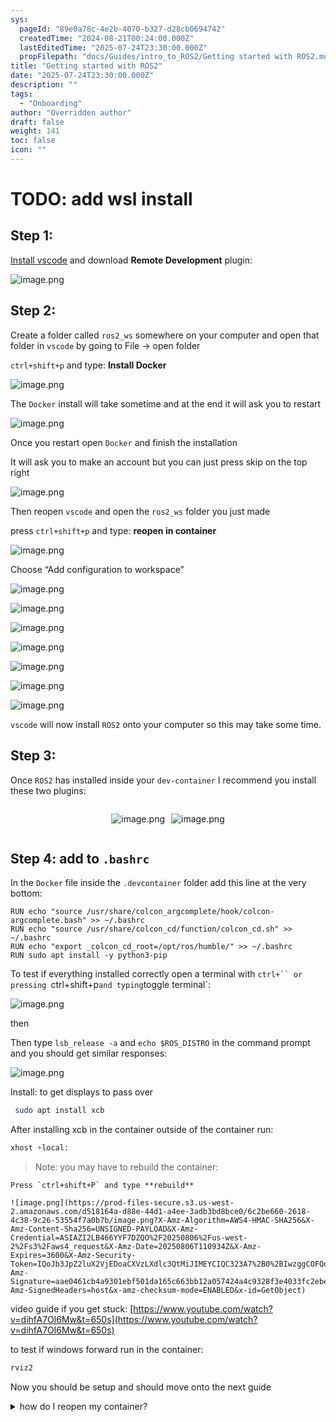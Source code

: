 ```yaml
---
sys:
  pageId: "89e0a78c-4e2b-4070-b327-d28cb0694742"
  createdTime: "2024-08-21T00:24:00.000Z"
  lastEditedTime: "2025-07-24T23:30:00.000Z"
  propFilepath: "docs/Guides/intro_to_ROS2/Getting started with ROS2.md"
title: "Getting started with ROS2"
date: "2025-07-24T23:30:00.000Z"
description: ""
tags:
  - "Onboarding"
author: "Overridden author"
draft: false
weight: 141
toc: false
icon: ""
---
```


# TODO: add wsl install

## Step 1:

[Install vscode](https://code.visualstudio.com/download) and download **Remote Development** plugin:

![image.png](https://prod-files-secure.s3.us-west-2.amazonaws.com/d518164a-d88e-44d1-a4ee-3adb3bd8bce0/efb52993-1881-4a40-b95e-6f020334f022/image.png?X-Amz-Algorithm=AWS4-HMAC-SHA256&X-Amz-Content-Sha256=UNSIGNED-PAYLOAD&X-Amz-Credential=ASIAZI2LB466TVQRS7FY%2F20250806%2Fus-west-2%2Fs3%2Faws4_request&X-Amz-Date=20250806T110922Z&X-Amz-Expires=3600&X-Amz-Security-Token=IQoJb3JpZ2luX2VjEDoaCXVzLXdlc3QtMiJHMEUCIQCY1L3zeroOYJyRH7A0SEN%2BFigVWqP2s3vQA%2Bx6R2T3cAIgAL6wIVO0SbAIgmRXbGaiTHPl5yHuzkmZB%2FwrQ7UCEvAq%2FwMIcxAAGgw2Mzc0MjMxODM4MDUiDA0u29Mc6s%2FlygMCoyrcAzalOsc5Os5sZYOIgVQOT%2Fjuj%2FsQwjIW1OCTQMp7SOzYl4r%2B0AQJQ%2BZBk2nBJjn4LXAsNeANnQZ09vp%2FOdkGeeP%2FkgMZd8SGhPlQ2Is07PkJfDIA5RFgj38sFwCAaPT3s4mJCO5C%2FbLECULwxXx12r7g0CIJpNZP%2Biff%2Bhs1gikTQxQyeJeuWmE9woLriMXl5VyB8nDG%2Br4z0dQkthoffDWa0oFMDLLqLtKzY7Lkvd3XAcKfcCGQkpiS9e500fIj%2F4t7Hl%2FcgY%2Flquz0k3EMmgN9KdZdm9DrTjy3UQkNiFe9PP5j4a7%2BSPE1GWMTjSzb6MOuBf90qoBuv%2FdGZyrcj52UYX28kPZe7AhrKjJdCsH70lg9T6VNbCo6FfDoLFl0kNSq7WTU1%2BjY3i43VGJ4G34YdajN0gYHLKhtoy057Fy9e8pHjA585YnZ5GMbGSj572mELxDgYbleODYMkyeeWemUIp0zGIxinzVMfuPHOms28VUw8xaEPemDW8wzMGMYCvcFLgeEMOqhO1eC98gkkAdWXEK0zKeUTRwld0mZLa75dWXdkGsY6IfN84t%2BawfP9u%2B7dujJbLK892WheXsyOeZsk6fePubkrsodfxBBscH5hN5qvn9Izr1jO4LYMNPPzMQGOqUBslJGABAD1QGTIq3UPrrqGiPK7sEa9mUgFa5hcoFgq4DqahIEMkxgiSREvgF0zK%2FxoaQGlT55AMDtDtjapdrCYASeM28jYYd0XI7beUsldZiD0PHtxNbJD8aHEFA5BQ0VQxg9ceyVH0qrSGxTqH1tcWto1Premc%2BcWcUNlfLw%2FauHlzJUCv88ZhQEASXjEteGs%2Bx%2FYdG2kEfbjTpXn7IUYQm9kw%2Bz&X-Amz-Signature=2da146fbd9c2297ad8a41931efd8622a48f10045f61d7803865d7cd7d2fa2bdf&X-Amz-SignedHeaders=host&x-amz-checksum-mode=ENABLED&x-id=GetObject)

## Step 2:

Create a folder called `ros2_ws` somewhere on your computer and open that folder in `vscode` by going to File → open folder 

`ctrl+shift+p` and type: **Install Docker**

![image.png](https://prod-files-secure.s3.us-west-2.amazonaws.com/d518164a-d88e-44d1-a4ee-3adb3bd8bce0/2269dc0e-1cd5-47ff-bceb-c04ad9b2eab0/image.png?X-Amz-Algorithm=AWS4-HMAC-SHA256&X-Amz-Content-Sha256=UNSIGNED-PAYLOAD&X-Amz-Credential=ASIAZI2LB466TVQRS7FY%2F20250806%2Fus-west-2%2Fs3%2Faws4_request&X-Amz-Date=20250806T110922Z&X-Amz-Expires=3600&X-Amz-Security-Token=IQoJb3JpZ2luX2VjEDoaCXVzLXdlc3QtMiJHMEUCIQCY1L3zeroOYJyRH7A0SEN%2BFigVWqP2s3vQA%2Bx6R2T3cAIgAL6wIVO0SbAIgmRXbGaiTHPl5yHuzkmZB%2FwrQ7UCEvAq%2FwMIcxAAGgw2Mzc0MjMxODM4MDUiDA0u29Mc6s%2FlygMCoyrcAzalOsc5Os5sZYOIgVQOT%2Fjuj%2FsQwjIW1OCTQMp7SOzYl4r%2B0AQJQ%2BZBk2nBJjn4LXAsNeANnQZ09vp%2FOdkGeeP%2FkgMZd8SGhPlQ2Is07PkJfDIA5RFgj38sFwCAaPT3s4mJCO5C%2FbLECULwxXx12r7g0CIJpNZP%2Biff%2Bhs1gikTQxQyeJeuWmE9woLriMXl5VyB8nDG%2Br4z0dQkthoffDWa0oFMDLLqLtKzY7Lkvd3XAcKfcCGQkpiS9e500fIj%2F4t7Hl%2FcgY%2Flquz0k3EMmgN9KdZdm9DrTjy3UQkNiFe9PP5j4a7%2BSPE1GWMTjSzb6MOuBf90qoBuv%2FdGZyrcj52UYX28kPZe7AhrKjJdCsH70lg9T6VNbCo6FfDoLFl0kNSq7WTU1%2BjY3i43VGJ4G34YdajN0gYHLKhtoy057Fy9e8pHjA585YnZ5GMbGSj572mELxDgYbleODYMkyeeWemUIp0zGIxinzVMfuPHOms28VUw8xaEPemDW8wzMGMYCvcFLgeEMOqhO1eC98gkkAdWXEK0zKeUTRwld0mZLa75dWXdkGsY6IfN84t%2BawfP9u%2B7dujJbLK892WheXsyOeZsk6fePubkrsodfxBBscH5hN5qvn9Izr1jO4LYMNPPzMQGOqUBslJGABAD1QGTIq3UPrrqGiPK7sEa9mUgFa5hcoFgq4DqahIEMkxgiSREvgF0zK%2FxoaQGlT55AMDtDtjapdrCYASeM28jYYd0XI7beUsldZiD0PHtxNbJD8aHEFA5BQ0VQxg9ceyVH0qrSGxTqH1tcWto1Premc%2BcWcUNlfLw%2FauHlzJUCv88ZhQEASXjEteGs%2Bx%2FYdG2kEfbjTpXn7IUYQm9kw%2Bz&X-Amz-Signature=36c16ece5cd886eb86250d53d0875fb6bb5f72312f5e92ce9246eb6a53e8ed4b&X-Amz-SignedHeaders=host&x-amz-checksum-mode=ENABLED&x-id=GetObject)

The `Docker` install will take sometime and at the end it will ask you to restart

![image.png](https://prod-files-secure.s3.us-west-2.amazonaws.com/d518164a-d88e-44d1-a4ee-3adb3bd8bce0/ed233f78-be33-4b1f-b89c-9c346c0e961e/image.png?X-Amz-Algorithm=AWS4-HMAC-SHA256&X-Amz-Content-Sha256=UNSIGNED-PAYLOAD&X-Amz-Credential=ASIAZI2LB466TVQRS7FY%2F20250806%2Fus-west-2%2Fs3%2Faws4_request&X-Amz-Date=20250806T110922Z&X-Amz-Expires=3600&X-Amz-Security-Token=IQoJb3JpZ2luX2VjEDoaCXVzLXdlc3QtMiJHMEUCIQCY1L3zeroOYJyRH7A0SEN%2BFigVWqP2s3vQA%2Bx6R2T3cAIgAL6wIVO0SbAIgmRXbGaiTHPl5yHuzkmZB%2FwrQ7UCEvAq%2FwMIcxAAGgw2Mzc0MjMxODM4MDUiDA0u29Mc6s%2FlygMCoyrcAzalOsc5Os5sZYOIgVQOT%2Fjuj%2FsQwjIW1OCTQMp7SOzYl4r%2B0AQJQ%2BZBk2nBJjn4LXAsNeANnQZ09vp%2FOdkGeeP%2FkgMZd8SGhPlQ2Is07PkJfDIA5RFgj38sFwCAaPT3s4mJCO5C%2FbLECULwxXx12r7g0CIJpNZP%2Biff%2Bhs1gikTQxQyeJeuWmE9woLriMXl5VyB8nDG%2Br4z0dQkthoffDWa0oFMDLLqLtKzY7Lkvd3XAcKfcCGQkpiS9e500fIj%2F4t7Hl%2FcgY%2Flquz0k3EMmgN9KdZdm9DrTjy3UQkNiFe9PP5j4a7%2BSPE1GWMTjSzb6MOuBf90qoBuv%2FdGZyrcj52UYX28kPZe7AhrKjJdCsH70lg9T6VNbCo6FfDoLFl0kNSq7WTU1%2BjY3i43VGJ4G34YdajN0gYHLKhtoy057Fy9e8pHjA585YnZ5GMbGSj572mELxDgYbleODYMkyeeWemUIp0zGIxinzVMfuPHOms28VUw8xaEPemDW8wzMGMYCvcFLgeEMOqhO1eC98gkkAdWXEK0zKeUTRwld0mZLa75dWXdkGsY6IfN84t%2BawfP9u%2B7dujJbLK892WheXsyOeZsk6fePubkrsodfxBBscH5hN5qvn9Izr1jO4LYMNPPzMQGOqUBslJGABAD1QGTIq3UPrrqGiPK7sEa9mUgFa5hcoFgq4DqahIEMkxgiSREvgF0zK%2FxoaQGlT55AMDtDtjapdrCYASeM28jYYd0XI7beUsldZiD0PHtxNbJD8aHEFA5BQ0VQxg9ceyVH0qrSGxTqH1tcWto1Premc%2BcWcUNlfLw%2FauHlzJUCv88ZhQEASXjEteGs%2Bx%2FYdG2kEfbjTpXn7IUYQm9kw%2Bz&X-Amz-Signature=cde18c1367a417eb2422d6ad032fc91f9d6ee33c20f3ccaeca0b97a9adffde58&X-Amz-SignedHeaders=host&x-amz-checksum-mode=ENABLED&x-id=GetObject)

Once you restart open `Docker` and finish the installation

It will ask you to make an account but you can just press skip on the top right

![image.png](https://prod-files-secure.s3.us-west-2.amazonaws.com/d518164a-d88e-44d1-a4ee-3adb3bd8bce0/21010ad9-1659-4fd9-9f59-9932a09b2a3d/image.png?X-Amz-Algorithm=AWS4-HMAC-SHA256&X-Amz-Content-Sha256=UNSIGNED-PAYLOAD&X-Amz-Credential=ASIAZI2LB466TVQRS7FY%2F20250806%2Fus-west-2%2Fs3%2Faws4_request&X-Amz-Date=20250806T110922Z&X-Amz-Expires=3600&X-Amz-Security-Token=IQoJb3JpZ2luX2VjEDoaCXVzLXdlc3QtMiJHMEUCIQCY1L3zeroOYJyRH7A0SEN%2BFigVWqP2s3vQA%2Bx6R2T3cAIgAL6wIVO0SbAIgmRXbGaiTHPl5yHuzkmZB%2FwrQ7UCEvAq%2FwMIcxAAGgw2Mzc0MjMxODM4MDUiDA0u29Mc6s%2FlygMCoyrcAzalOsc5Os5sZYOIgVQOT%2Fjuj%2FsQwjIW1OCTQMp7SOzYl4r%2B0AQJQ%2BZBk2nBJjn4LXAsNeANnQZ09vp%2FOdkGeeP%2FkgMZd8SGhPlQ2Is07PkJfDIA5RFgj38sFwCAaPT3s4mJCO5C%2FbLECULwxXx12r7g0CIJpNZP%2Biff%2Bhs1gikTQxQyeJeuWmE9woLriMXl5VyB8nDG%2Br4z0dQkthoffDWa0oFMDLLqLtKzY7Lkvd3XAcKfcCGQkpiS9e500fIj%2F4t7Hl%2FcgY%2Flquz0k3EMmgN9KdZdm9DrTjy3UQkNiFe9PP5j4a7%2BSPE1GWMTjSzb6MOuBf90qoBuv%2FdGZyrcj52UYX28kPZe7AhrKjJdCsH70lg9T6VNbCo6FfDoLFl0kNSq7WTU1%2BjY3i43VGJ4G34YdajN0gYHLKhtoy057Fy9e8pHjA585YnZ5GMbGSj572mELxDgYbleODYMkyeeWemUIp0zGIxinzVMfuPHOms28VUw8xaEPemDW8wzMGMYCvcFLgeEMOqhO1eC98gkkAdWXEK0zKeUTRwld0mZLa75dWXdkGsY6IfN84t%2BawfP9u%2B7dujJbLK892WheXsyOeZsk6fePubkrsodfxBBscH5hN5qvn9Izr1jO4LYMNPPzMQGOqUBslJGABAD1QGTIq3UPrrqGiPK7sEa9mUgFa5hcoFgq4DqahIEMkxgiSREvgF0zK%2FxoaQGlT55AMDtDtjapdrCYASeM28jYYd0XI7beUsldZiD0PHtxNbJD8aHEFA5BQ0VQxg9ceyVH0qrSGxTqH1tcWto1Premc%2BcWcUNlfLw%2FauHlzJUCv88ZhQEASXjEteGs%2Bx%2FYdG2kEfbjTpXn7IUYQm9kw%2Bz&X-Amz-Signature=f4c8620e12b69e6b4fa2db208aa7b94d15e8cf83e148d74c097df479c68e23c0&X-Amz-SignedHeaders=host&x-amz-checksum-mode=ENABLED&x-id=GetObject)

Then reopen `vscode` and open the `ros2_ws` folder you just made

press `ctrl+shift+p` and type: **reopen in container**

![image.png](https://prod-files-secure.s3.us-west-2.amazonaws.com/d518164a-d88e-44d1-a4ee-3adb3bd8bce0/4e93b8c2-41ad-488c-8095-c74205196118/image.png?X-Amz-Algorithm=AWS4-HMAC-SHA256&X-Amz-Content-Sha256=UNSIGNED-PAYLOAD&X-Amz-Credential=ASIAZI2LB466TVQRS7FY%2F20250806%2Fus-west-2%2Fs3%2Faws4_request&X-Amz-Date=20250806T110922Z&X-Amz-Expires=3600&X-Amz-Security-Token=IQoJb3JpZ2luX2VjEDoaCXVzLXdlc3QtMiJHMEUCIQCY1L3zeroOYJyRH7A0SEN%2BFigVWqP2s3vQA%2Bx6R2T3cAIgAL6wIVO0SbAIgmRXbGaiTHPl5yHuzkmZB%2FwrQ7UCEvAq%2FwMIcxAAGgw2Mzc0MjMxODM4MDUiDA0u29Mc6s%2FlygMCoyrcAzalOsc5Os5sZYOIgVQOT%2Fjuj%2FsQwjIW1OCTQMp7SOzYl4r%2B0AQJQ%2BZBk2nBJjn4LXAsNeANnQZ09vp%2FOdkGeeP%2FkgMZd8SGhPlQ2Is07PkJfDIA5RFgj38sFwCAaPT3s4mJCO5C%2FbLECULwxXx12r7g0CIJpNZP%2Biff%2Bhs1gikTQxQyeJeuWmE9woLriMXl5VyB8nDG%2Br4z0dQkthoffDWa0oFMDLLqLtKzY7Lkvd3XAcKfcCGQkpiS9e500fIj%2F4t7Hl%2FcgY%2Flquz0k3EMmgN9KdZdm9DrTjy3UQkNiFe9PP5j4a7%2BSPE1GWMTjSzb6MOuBf90qoBuv%2FdGZyrcj52UYX28kPZe7AhrKjJdCsH70lg9T6VNbCo6FfDoLFl0kNSq7WTU1%2BjY3i43VGJ4G34YdajN0gYHLKhtoy057Fy9e8pHjA585YnZ5GMbGSj572mELxDgYbleODYMkyeeWemUIp0zGIxinzVMfuPHOms28VUw8xaEPemDW8wzMGMYCvcFLgeEMOqhO1eC98gkkAdWXEK0zKeUTRwld0mZLa75dWXdkGsY6IfN84t%2BawfP9u%2B7dujJbLK892WheXsyOeZsk6fePubkrsodfxBBscH5hN5qvn9Izr1jO4LYMNPPzMQGOqUBslJGABAD1QGTIq3UPrrqGiPK7sEa9mUgFa5hcoFgq4DqahIEMkxgiSREvgF0zK%2FxoaQGlT55AMDtDtjapdrCYASeM28jYYd0XI7beUsldZiD0PHtxNbJD8aHEFA5BQ0VQxg9ceyVH0qrSGxTqH1tcWto1Premc%2BcWcUNlfLw%2FauHlzJUCv88ZhQEASXjEteGs%2Bx%2FYdG2kEfbjTpXn7IUYQm9kw%2Bz&X-Amz-Signature=add4581f70328bcefb1e68f1042481556fea4892c6853a132c5e4185e8f0e6c3&X-Amz-SignedHeaders=host&x-amz-checksum-mode=ENABLED&x-id=GetObject)

Choose “Add configuration to workspace”

![image.png](https://prod-files-secure.s3.us-west-2.amazonaws.com/d518164a-d88e-44d1-a4ee-3adb3bd8bce0/9560b282-5060-4989-ba37-97e7b2c22476/image.png?X-Amz-Algorithm=AWS4-HMAC-SHA256&X-Amz-Content-Sha256=UNSIGNED-PAYLOAD&X-Amz-Credential=ASIAZI2LB466TVQRS7FY%2F20250806%2Fus-west-2%2Fs3%2Faws4_request&X-Amz-Date=20250806T110922Z&X-Amz-Expires=3600&X-Amz-Security-Token=IQoJb3JpZ2luX2VjEDoaCXVzLXdlc3QtMiJHMEUCIQCY1L3zeroOYJyRH7A0SEN%2BFigVWqP2s3vQA%2Bx6R2T3cAIgAL6wIVO0SbAIgmRXbGaiTHPl5yHuzkmZB%2FwrQ7UCEvAq%2FwMIcxAAGgw2Mzc0MjMxODM4MDUiDA0u29Mc6s%2FlygMCoyrcAzalOsc5Os5sZYOIgVQOT%2Fjuj%2FsQwjIW1OCTQMp7SOzYl4r%2B0AQJQ%2BZBk2nBJjn4LXAsNeANnQZ09vp%2FOdkGeeP%2FkgMZd8SGhPlQ2Is07PkJfDIA5RFgj38sFwCAaPT3s4mJCO5C%2FbLECULwxXx12r7g0CIJpNZP%2Biff%2Bhs1gikTQxQyeJeuWmE9woLriMXl5VyB8nDG%2Br4z0dQkthoffDWa0oFMDLLqLtKzY7Lkvd3XAcKfcCGQkpiS9e500fIj%2F4t7Hl%2FcgY%2Flquz0k3EMmgN9KdZdm9DrTjy3UQkNiFe9PP5j4a7%2BSPE1GWMTjSzb6MOuBf90qoBuv%2FdGZyrcj52UYX28kPZe7AhrKjJdCsH70lg9T6VNbCo6FfDoLFl0kNSq7WTU1%2BjY3i43VGJ4G34YdajN0gYHLKhtoy057Fy9e8pHjA585YnZ5GMbGSj572mELxDgYbleODYMkyeeWemUIp0zGIxinzVMfuPHOms28VUw8xaEPemDW8wzMGMYCvcFLgeEMOqhO1eC98gkkAdWXEK0zKeUTRwld0mZLa75dWXdkGsY6IfN84t%2BawfP9u%2B7dujJbLK892WheXsyOeZsk6fePubkrsodfxBBscH5hN5qvn9Izr1jO4LYMNPPzMQGOqUBslJGABAD1QGTIq3UPrrqGiPK7sEa9mUgFa5hcoFgq4DqahIEMkxgiSREvgF0zK%2FxoaQGlT55AMDtDtjapdrCYASeM28jYYd0XI7beUsldZiD0PHtxNbJD8aHEFA5BQ0VQxg9ceyVH0qrSGxTqH1tcWto1Premc%2BcWcUNlfLw%2FauHlzJUCv88ZhQEASXjEteGs%2Bx%2FYdG2kEfbjTpXn7IUYQm9kw%2Bz&X-Amz-Signature=0f50b68b76966b7b91ccf953012de0f0e5827e56dd980d2560397f479b37517c&X-Amz-SignedHeaders=host&x-amz-checksum-mode=ENABLED&x-id=GetObject)

![image.png](https://prod-files-secure.s3.us-west-2.amazonaws.com/d518164a-d88e-44d1-a4ee-3adb3bd8bce0/2ee63f81-886b-48e8-a553-dc6e5eac99e4/image.png?X-Amz-Algorithm=AWS4-HMAC-SHA256&X-Amz-Content-Sha256=UNSIGNED-PAYLOAD&X-Amz-Credential=ASIAZI2LB466TVQRS7FY%2F20250806%2Fus-west-2%2Fs3%2Faws4_request&X-Amz-Date=20250806T110922Z&X-Amz-Expires=3600&X-Amz-Security-Token=IQoJb3JpZ2luX2VjEDoaCXVzLXdlc3QtMiJHMEUCIQCY1L3zeroOYJyRH7A0SEN%2BFigVWqP2s3vQA%2Bx6R2T3cAIgAL6wIVO0SbAIgmRXbGaiTHPl5yHuzkmZB%2FwrQ7UCEvAq%2FwMIcxAAGgw2Mzc0MjMxODM4MDUiDA0u29Mc6s%2FlygMCoyrcAzalOsc5Os5sZYOIgVQOT%2Fjuj%2FsQwjIW1OCTQMp7SOzYl4r%2B0AQJQ%2BZBk2nBJjn4LXAsNeANnQZ09vp%2FOdkGeeP%2FkgMZd8SGhPlQ2Is07PkJfDIA5RFgj38sFwCAaPT3s4mJCO5C%2FbLECULwxXx12r7g0CIJpNZP%2Biff%2Bhs1gikTQxQyeJeuWmE9woLriMXl5VyB8nDG%2Br4z0dQkthoffDWa0oFMDLLqLtKzY7Lkvd3XAcKfcCGQkpiS9e500fIj%2F4t7Hl%2FcgY%2Flquz0k3EMmgN9KdZdm9DrTjy3UQkNiFe9PP5j4a7%2BSPE1GWMTjSzb6MOuBf90qoBuv%2FdGZyrcj52UYX28kPZe7AhrKjJdCsH70lg9T6VNbCo6FfDoLFl0kNSq7WTU1%2BjY3i43VGJ4G34YdajN0gYHLKhtoy057Fy9e8pHjA585YnZ5GMbGSj572mELxDgYbleODYMkyeeWemUIp0zGIxinzVMfuPHOms28VUw8xaEPemDW8wzMGMYCvcFLgeEMOqhO1eC98gkkAdWXEK0zKeUTRwld0mZLa75dWXdkGsY6IfN84t%2BawfP9u%2B7dujJbLK892WheXsyOeZsk6fePubkrsodfxBBscH5hN5qvn9Izr1jO4LYMNPPzMQGOqUBslJGABAD1QGTIq3UPrrqGiPK7sEa9mUgFa5hcoFgq4DqahIEMkxgiSREvgF0zK%2FxoaQGlT55AMDtDtjapdrCYASeM28jYYd0XI7beUsldZiD0PHtxNbJD8aHEFA5BQ0VQxg9ceyVH0qrSGxTqH1tcWto1Premc%2BcWcUNlfLw%2FauHlzJUCv88ZhQEASXjEteGs%2Bx%2FYdG2kEfbjTpXn7IUYQm9kw%2Bz&X-Amz-Signature=0dd37deb5f259286d1465c4c7e260873875c145e0f317037115f82325a4c02bd&X-Amz-SignedHeaders=host&x-amz-checksum-mode=ENABLED&x-id=GetObject)

![image.png](https://prod-files-secure.s3.us-west-2.amazonaws.com/d518164a-d88e-44d1-a4ee-3adb3bd8bce0/e0fd626c-c8b6-4b2c-95d1-fa4c26514504/image.png?X-Amz-Algorithm=AWS4-HMAC-SHA256&X-Amz-Content-Sha256=UNSIGNED-PAYLOAD&X-Amz-Credential=ASIAZI2LB466TVQRS7FY%2F20250806%2Fus-west-2%2Fs3%2Faws4_request&X-Amz-Date=20250806T110922Z&X-Amz-Expires=3600&X-Amz-Security-Token=IQoJb3JpZ2luX2VjEDoaCXVzLXdlc3QtMiJHMEUCIQCY1L3zeroOYJyRH7A0SEN%2BFigVWqP2s3vQA%2Bx6R2T3cAIgAL6wIVO0SbAIgmRXbGaiTHPl5yHuzkmZB%2FwrQ7UCEvAq%2FwMIcxAAGgw2Mzc0MjMxODM4MDUiDA0u29Mc6s%2FlygMCoyrcAzalOsc5Os5sZYOIgVQOT%2Fjuj%2FsQwjIW1OCTQMp7SOzYl4r%2B0AQJQ%2BZBk2nBJjn4LXAsNeANnQZ09vp%2FOdkGeeP%2FkgMZd8SGhPlQ2Is07PkJfDIA5RFgj38sFwCAaPT3s4mJCO5C%2FbLECULwxXx12r7g0CIJpNZP%2Biff%2Bhs1gikTQxQyeJeuWmE9woLriMXl5VyB8nDG%2Br4z0dQkthoffDWa0oFMDLLqLtKzY7Lkvd3XAcKfcCGQkpiS9e500fIj%2F4t7Hl%2FcgY%2Flquz0k3EMmgN9KdZdm9DrTjy3UQkNiFe9PP5j4a7%2BSPE1GWMTjSzb6MOuBf90qoBuv%2FdGZyrcj52UYX28kPZe7AhrKjJdCsH70lg9T6VNbCo6FfDoLFl0kNSq7WTU1%2BjY3i43VGJ4G34YdajN0gYHLKhtoy057Fy9e8pHjA585YnZ5GMbGSj572mELxDgYbleODYMkyeeWemUIp0zGIxinzVMfuPHOms28VUw8xaEPemDW8wzMGMYCvcFLgeEMOqhO1eC98gkkAdWXEK0zKeUTRwld0mZLa75dWXdkGsY6IfN84t%2BawfP9u%2B7dujJbLK892WheXsyOeZsk6fePubkrsodfxBBscH5hN5qvn9Izr1jO4LYMNPPzMQGOqUBslJGABAD1QGTIq3UPrrqGiPK7sEa9mUgFa5hcoFgq4DqahIEMkxgiSREvgF0zK%2FxoaQGlT55AMDtDtjapdrCYASeM28jYYd0XI7beUsldZiD0PHtxNbJD8aHEFA5BQ0VQxg9ceyVH0qrSGxTqH1tcWto1Premc%2BcWcUNlfLw%2FauHlzJUCv88ZhQEASXjEteGs%2Bx%2FYdG2kEfbjTpXn7IUYQm9kw%2Bz&X-Amz-Signature=59b39e41813a583140a4990b20592003c0732b2d33593b8d3e7fd2de46281d85&X-Amz-SignedHeaders=host&x-amz-checksum-mode=ENABLED&x-id=GetObject)

![image.png](https://prod-files-secure.s3.us-west-2.amazonaws.com/d518164a-d88e-44d1-a4ee-3adb3bd8bce0/a2e13f50-d2ab-4719-a4c2-7ced634bfc9d/image.png?X-Amz-Algorithm=AWS4-HMAC-SHA256&X-Amz-Content-Sha256=UNSIGNED-PAYLOAD&X-Amz-Credential=ASIAZI2LB466TVQRS7FY%2F20250806%2Fus-west-2%2Fs3%2Faws4_request&X-Amz-Date=20250806T110922Z&X-Amz-Expires=3600&X-Amz-Security-Token=IQoJb3JpZ2luX2VjEDoaCXVzLXdlc3QtMiJHMEUCIQCY1L3zeroOYJyRH7A0SEN%2BFigVWqP2s3vQA%2Bx6R2T3cAIgAL6wIVO0SbAIgmRXbGaiTHPl5yHuzkmZB%2FwrQ7UCEvAq%2FwMIcxAAGgw2Mzc0MjMxODM4MDUiDA0u29Mc6s%2FlygMCoyrcAzalOsc5Os5sZYOIgVQOT%2Fjuj%2FsQwjIW1OCTQMp7SOzYl4r%2B0AQJQ%2BZBk2nBJjn4LXAsNeANnQZ09vp%2FOdkGeeP%2FkgMZd8SGhPlQ2Is07PkJfDIA5RFgj38sFwCAaPT3s4mJCO5C%2FbLECULwxXx12r7g0CIJpNZP%2Biff%2Bhs1gikTQxQyeJeuWmE9woLriMXl5VyB8nDG%2Br4z0dQkthoffDWa0oFMDLLqLtKzY7Lkvd3XAcKfcCGQkpiS9e500fIj%2F4t7Hl%2FcgY%2Flquz0k3EMmgN9KdZdm9DrTjy3UQkNiFe9PP5j4a7%2BSPE1GWMTjSzb6MOuBf90qoBuv%2FdGZyrcj52UYX28kPZe7AhrKjJdCsH70lg9T6VNbCo6FfDoLFl0kNSq7WTU1%2BjY3i43VGJ4G34YdajN0gYHLKhtoy057Fy9e8pHjA585YnZ5GMbGSj572mELxDgYbleODYMkyeeWemUIp0zGIxinzVMfuPHOms28VUw8xaEPemDW8wzMGMYCvcFLgeEMOqhO1eC98gkkAdWXEK0zKeUTRwld0mZLa75dWXdkGsY6IfN84t%2BawfP9u%2B7dujJbLK892WheXsyOeZsk6fePubkrsodfxBBscH5hN5qvn9Izr1jO4LYMNPPzMQGOqUBslJGABAD1QGTIq3UPrrqGiPK7sEa9mUgFa5hcoFgq4DqahIEMkxgiSREvgF0zK%2FxoaQGlT55AMDtDtjapdrCYASeM28jYYd0XI7beUsldZiD0PHtxNbJD8aHEFA5BQ0VQxg9ceyVH0qrSGxTqH1tcWto1Premc%2BcWcUNlfLw%2FauHlzJUCv88ZhQEASXjEteGs%2Bx%2FYdG2kEfbjTpXn7IUYQm9kw%2Bz&X-Amz-Signature=400740bd22c473d4ec84180d607d413bbd2f40ddbf368b40e2f6e8b7fd4b9f50&X-Amz-SignedHeaders=host&x-amz-checksum-mode=ENABLED&x-id=GetObject)

![image.png](https://prod-files-secure.s3.us-west-2.amazonaws.com/d518164a-d88e-44d1-a4ee-3adb3bd8bce0/6cc478ad-aaba-4bf7-9fcc-403277ab896c/image.png?X-Amz-Algorithm=AWS4-HMAC-SHA256&X-Amz-Content-Sha256=UNSIGNED-PAYLOAD&X-Amz-Credential=ASIAZI2LB466TVQRS7FY%2F20250806%2Fus-west-2%2Fs3%2Faws4_request&X-Amz-Date=20250806T110922Z&X-Amz-Expires=3600&X-Amz-Security-Token=IQoJb3JpZ2luX2VjEDoaCXVzLXdlc3QtMiJHMEUCIQCY1L3zeroOYJyRH7A0SEN%2BFigVWqP2s3vQA%2Bx6R2T3cAIgAL6wIVO0SbAIgmRXbGaiTHPl5yHuzkmZB%2FwrQ7UCEvAq%2FwMIcxAAGgw2Mzc0MjMxODM4MDUiDA0u29Mc6s%2FlygMCoyrcAzalOsc5Os5sZYOIgVQOT%2Fjuj%2FsQwjIW1OCTQMp7SOzYl4r%2B0AQJQ%2BZBk2nBJjn4LXAsNeANnQZ09vp%2FOdkGeeP%2FkgMZd8SGhPlQ2Is07PkJfDIA5RFgj38sFwCAaPT3s4mJCO5C%2FbLECULwxXx12r7g0CIJpNZP%2Biff%2Bhs1gikTQxQyeJeuWmE9woLriMXl5VyB8nDG%2Br4z0dQkthoffDWa0oFMDLLqLtKzY7Lkvd3XAcKfcCGQkpiS9e500fIj%2F4t7Hl%2FcgY%2Flquz0k3EMmgN9KdZdm9DrTjy3UQkNiFe9PP5j4a7%2BSPE1GWMTjSzb6MOuBf90qoBuv%2FdGZyrcj52UYX28kPZe7AhrKjJdCsH70lg9T6VNbCo6FfDoLFl0kNSq7WTU1%2BjY3i43VGJ4G34YdajN0gYHLKhtoy057Fy9e8pHjA585YnZ5GMbGSj572mELxDgYbleODYMkyeeWemUIp0zGIxinzVMfuPHOms28VUw8xaEPemDW8wzMGMYCvcFLgeEMOqhO1eC98gkkAdWXEK0zKeUTRwld0mZLa75dWXdkGsY6IfN84t%2BawfP9u%2B7dujJbLK892WheXsyOeZsk6fePubkrsodfxBBscH5hN5qvn9Izr1jO4LYMNPPzMQGOqUBslJGABAD1QGTIq3UPrrqGiPK7sEa9mUgFa5hcoFgq4DqahIEMkxgiSREvgF0zK%2FxoaQGlT55AMDtDtjapdrCYASeM28jYYd0XI7beUsldZiD0PHtxNbJD8aHEFA5BQ0VQxg9ceyVH0qrSGxTqH1tcWto1Premc%2BcWcUNlfLw%2FauHlzJUCv88ZhQEASXjEteGs%2Bx%2FYdG2kEfbjTpXn7IUYQm9kw%2Bz&X-Amz-Signature=b3b40de54c0e6e950f6afaa865985c2a2bb59caba2f9aed32894246cc33f528e&X-Amz-SignedHeaders=host&x-amz-checksum-mode=ENABLED&x-id=GetObject)

![image.png](https://prod-files-secure.s3.us-west-2.amazonaws.com/d518164a-d88e-44d1-a4ee-3adb3bd8bce0/53255b28-f75e-430f-b9e3-c0ac8577e42b/image.png?X-Amz-Algorithm=AWS4-HMAC-SHA256&X-Amz-Content-Sha256=UNSIGNED-PAYLOAD&X-Amz-Credential=ASIAZI2LB466TVQRS7FY%2F20250806%2Fus-west-2%2Fs3%2Faws4_request&X-Amz-Date=20250806T110922Z&X-Amz-Expires=3600&X-Amz-Security-Token=IQoJb3JpZ2luX2VjEDoaCXVzLXdlc3QtMiJHMEUCIQCY1L3zeroOYJyRH7A0SEN%2BFigVWqP2s3vQA%2Bx6R2T3cAIgAL6wIVO0SbAIgmRXbGaiTHPl5yHuzkmZB%2FwrQ7UCEvAq%2FwMIcxAAGgw2Mzc0MjMxODM4MDUiDA0u29Mc6s%2FlygMCoyrcAzalOsc5Os5sZYOIgVQOT%2Fjuj%2FsQwjIW1OCTQMp7SOzYl4r%2B0AQJQ%2BZBk2nBJjn4LXAsNeANnQZ09vp%2FOdkGeeP%2FkgMZd8SGhPlQ2Is07PkJfDIA5RFgj38sFwCAaPT3s4mJCO5C%2FbLECULwxXx12r7g0CIJpNZP%2Biff%2Bhs1gikTQxQyeJeuWmE9woLriMXl5VyB8nDG%2Br4z0dQkthoffDWa0oFMDLLqLtKzY7Lkvd3XAcKfcCGQkpiS9e500fIj%2F4t7Hl%2FcgY%2Flquz0k3EMmgN9KdZdm9DrTjy3UQkNiFe9PP5j4a7%2BSPE1GWMTjSzb6MOuBf90qoBuv%2FdGZyrcj52UYX28kPZe7AhrKjJdCsH70lg9T6VNbCo6FfDoLFl0kNSq7WTU1%2BjY3i43VGJ4G34YdajN0gYHLKhtoy057Fy9e8pHjA585YnZ5GMbGSj572mELxDgYbleODYMkyeeWemUIp0zGIxinzVMfuPHOms28VUw8xaEPemDW8wzMGMYCvcFLgeEMOqhO1eC98gkkAdWXEK0zKeUTRwld0mZLa75dWXdkGsY6IfN84t%2BawfP9u%2B7dujJbLK892WheXsyOeZsk6fePubkrsodfxBBscH5hN5qvn9Izr1jO4LYMNPPzMQGOqUBslJGABAD1QGTIq3UPrrqGiPK7sEa9mUgFa5hcoFgq4DqahIEMkxgiSREvgF0zK%2FxoaQGlT55AMDtDtjapdrCYASeM28jYYd0XI7beUsldZiD0PHtxNbJD8aHEFA5BQ0VQxg9ceyVH0qrSGxTqH1tcWto1Premc%2BcWcUNlfLw%2FauHlzJUCv88ZhQEASXjEteGs%2Bx%2FYdG2kEfbjTpXn7IUYQm9kw%2Bz&X-Amz-Signature=5049ad8a00cc017bab49c2dafd38b9f448ad5f48f9d0ea1fb3842efc64e00e65&X-Amz-SignedHeaders=host&x-amz-checksum-mode=ENABLED&x-id=GetObject)

![image.png](https://prod-files-secure.s3.us-west-2.amazonaws.com/d518164a-d88e-44d1-a4ee-3adb3bd8bce0/7c562767-5af9-4ffb-97d1-327bcdf4ee00/image.png?X-Amz-Algorithm=AWS4-HMAC-SHA256&X-Amz-Content-Sha256=UNSIGNED-PAYLOAD&X-Amz-Credential=ASIAZI2LB466TVQRS7FY%2F20250806%2Fus-west-2%2Fs3%2Faws4_request&X-Amz-Date=20250806T110922Z&X-Amz-Expires=3600&X-Amz-Security-Token=IQoJb3JpZ2luX2VjEDoaCXVzLXdlc3QtMiJHMEUCIQCY1L3zeroOYJyRH7A0SEN%2BFigVWqP2s3vQA%2Bx6R2T3cAIgAL6wIVO0SbAIgmRXbGaiTHPl5yHuzkmZB%2FwrQ7UCEvAq%2FwMIcxAAGgw2Mzc0MjMxODM4MDUiDA0u29Mc6s%2FlygMCoyrcAzalOsc5Os5sZYOIgVQOT%2Fjuj%2FsQwjIW1OCTQMp7SOzYl4r%2B0AQJQ%2BZBk2nBJjn4LXAsNeANnQZ09vp%2FOdkGeeP%2FkgMZd8SGhPlQ2Is07PkJfDIA5RFgj38sFwCAaPT3s4mJCO5C%2FbLECULwxXx12r7g0CIJpNZP%2Biff%2Bhs1gikTQxQyeJeuWmE9woLriMXl5VyB8nDG%2Br4z0dQkthoffDWa0oFMDLLqLtKzY7Lkvd3XAcKfcCGQkpiS9e500fIj%2F4t7Hl%2FcgY%2Flquz0k3EMmgN9KdZdm9DrTjy3UQkNiFe9PP5j4a7%2BSPE1GWMTjSzb6MOuBf90qoBuv%2FdGZyrcj52UYX28kPZe7AhrKjJdCsH70lg9T6VNbCo6FfDoLFl0kNSq7WTU1%2BjY3i43VGJ4G34YdajN0gYHLKhtoy057Fy9e8pHjA585YnZ5GMbGSj572mELxDgYbleODYMkyeeWemUIp0zGIxinzVMfuPHOms28VUw8xaEPemDW8wzMGMYCvcFLgeEMOqhO1eC98gkkAdWXEK0zKeUTRwld0mZLa75dWXdkGsY6IfN84t%2BawfP9u%2B7dujJbLK892WheXsyOeZsk6fePubkrsodfxBBscH5hN5qvn9Izr1jO4LYMNPPzMQGOqUBslJGABAD1QGTIq3UPrrqGiPK7sEa9mUgFa5hcoFgq4DqahIEMkxgiSREvgF0zK%2FxoaQGlT55AMDtDtjapdrCYASeM28jYYd0XI7beUsldZiD0PHtxNbJD8aHEFA5BQ0VQxg9ceyVH0qrSGxTqH1tcWto1Premc%2BcWcUNlfLw%2FauHlzJUCv88ZhQEASXjEteGs%2Bx%2FYdG2kEfbjTpXn7IUYQm9kw%2Bz&X-Amz-Signature=25df111588cd77163a860c941e3a221d6d82f39ed7ccdd7d3dc187867fcacc00&X-Amz-SignedHeaders=host&x-amz-checksum-mode=ENABLED&x-id=GetObject)

`vscode` will now install `ROS2` onto your computer so this may take some time.

## Step 3:

Once `ROS2` has installed inside your `dev-container` I recommend you install these two plugins:

<div style="display: flex;flex-direction: row; column-gap:10px; max-width: 630px;justify-content: center;">
<div>

![image.png](https://prod-files-secure.s3.us-west-2.amazonaws.com/d518164a-d88e-44d1-a4ee-3adb3bd8bce0/3fc3d550-5a54-4ba1-ba6b-faa01cdb7369/image.png?X-Amz-Algorithm=AWS4-HMAC-SHA256&X-Amz-Content-Sha256=UNSIGNED-PAYLOAD&X-Amz-Credential=ASIAZI2LB466QV7L7XJA%2F20250806%2Fus-west-2%2Fs3%2Faws4_request&X-Amz-Date=20250806T110931Z&X-Amz-Expires=3600&X-Amz-Security-Token=IQoJb3JpZ2luX2VjEDoaCXVzLXdlc3QtMiJHMEUCIQDUvOZOCioWrwmac8V%2F%2FeR715eJjEwBUmu9BmhDqemy1QIgISNBOjIaCIyiHvWYA67XM7OPijfmDsgBXkXSpzkgQv8q%2FwMIcxAAGgw2Mzc0MjMxODM4MDUiDMtQZj4QERKUGeu21ircA9bW77ax0TqhaMmE0ThO6SMlnWDN33MxI46IdVH2tskaCT7s9%2FsImLSFrWCLPK37C14oWAIBkXXZ2EWUPyI2n1EOlO53HMHB5JAEWp4cHt76ZXk%2BP1471Eeato%2BzqRO%2Ft168DRUwB8g8pYS4RSDnqIA8wn54BvvnHODmFeWAYU6DdLaKT9UUp%2FIjDOkuutVbpYmgiAq0E8OxW6TJDMnHKYX21qQ%2BVQ%2BAy2qFJGhKERVLT6KNzAQ128VzR6zUBc%2FOwAVHtCKl3UxohZQVCzrGTYzfCLSA7ntD4h2iTwmf1vT%2B2G6bAxPTbMTTeoJVfYZrGbQml4%2FVDWimmSJ58WAzhazVM4VttnaWFw%2BGSP2z7FF0GfKe%2BXmrmM0wCTQT%2BoKi9hrybCkfpiDTzg0v%2Bedn9nQEY92teUj1Y9KUnRzIp2BtoGr6ZffaL3l1Q%2B0wWyWKyNRlIt1AhfI89KzMM4fteZJVy2%2BZBX87IhRLq8nWgUJoeh6SKr2sr%2Bfk%2BG5uWvGEdkSBzluMni5dqEpR1v7eIpEm3MiVqIt%2BYe4elUsbJif7suSkwd9ic%2F%2FLe2eAmmYccZXzex6cS0xv0zcyz3hhU2SGoRZe68YqYALKi1smAsbpuLAWH%2BG24ehEnd6aMJHQzMQGOqUBDkJO4bLyOyOHJ8U%2BVR65XRWSCr85tNcRG5jPG3IzXceRyw7%2FkzplsMsxQ6iNmSaqL%2BJwC5r7q%2B60QlAmePmQtJ2rRixhFu7zzw2jRRhW%2FDrV9A1EybwBZ9aW7OKlExyjkt5%2FGnzhMxMa3d2gpuh8xk6KWUJnvXNptTw6SU7DElOqAcaFhbnU2qCMzen3HSZY0%2BzWe9kTTRPntwJZhs5vNjOAZ4Qz&X-Amz-Signature=9f1acd83097cfed5c6d61856c4b35f8a6f44a8976f9559a5246461cb22133292&X-Amz-SignedHeaders=host&x-amz-checksum-mode=ENABLED&x-id=GetObject)

</div>
<div>

![image.png](https://prod-files-secure.s3.us-west-2.amazonaws.com/d518164a-d88e-44d1-a4ee-3adb3bd8bce0/d994cc66-13c2-4093-a5a3-f84cf4601a82/image.png?X-Amz-Algorithm=AWS4-HMAC-SHA256&X-Amz-Content-Sha256=UNSIGNED-PAYLOAD&X-Amz-Credential=ASIAZI2LB466ZFT2AE7U%2F20250806%2Fus-west-2%2Fs3%2Faws4_request&X-Amz-Date=20250806T110933Z&X-Amz-Expires=3600&X-Amz-Security-Token=IQoJb3JpZ2luX2VjEDoaCXVzLXdlc3QtMiJIMEYCIQDI4CQu%2BFdYvfYMvlU6A78Iem6xf8IAZwwfxM%2BtmYBOUAIhAJjKgSElV7KEG63HJIrftCUtYpO5wwxsADLl3zWV5I0pKv8DCHMQABoMNjM3NDIzMTgzODA1IgzQvqgB99N0tkD1Oxwq3ANxisULyoIr4RuzyGh4wBV96Q36kzgrtO%2B8RXENq0VezlMguZU9knLwW8vTJnOsSkKQL%2F%2FfNbvh13FTld20VXjmsE%2BZaGSa1KSPZO6YuSZRFLrcw2fpxBe%2FNWF8ahGSvxOX%2BNDyfE6tyi59o3xNiw9JChm7fAmvK66znU%2BtxoHJLMONZs1JaU7oKdS%2F4bPuINd8uOTxJl8ROQ2whfuZEePQ5beLDc9%2BVU6Yl4DlP1th8NHjt8gJD9bjnEDuJA5%2B3uE%2Fk%2FGctP41VYSSDZjmBRPEYH32%2FVz%2B58QJMnY0wV%2FbsiTKO1h%2BFgcuDvbS9pKMGvSS5S1LuXVc5%2FJQP0ni4FQBDWGoQ%2FvexqK7DEaykh9H05nBGYWm0BFiyEkGPT3J9KAQVUEBAFsET16ce4Teb%2F%2F7hTBw2EMSnInIauEn2gzz81L5sExQpbM97WJkwNU0c0MKfaq7D2Blwfs4cSuO1rYMbRU9c0FQbJnIAmZBodNURJFLbNh7vduCAKQ7GfY4FeP9VbOwpkGfeC4Ewar%2FQ3MJQnXuTa%2Fd1VsXQLhcxnyi23aUiOJs1GNxtQsCLqye5T8bwbHFiHbvd11Rjm%2Fwk6ToSUKJrXezR7nyWohcPcIDFc%2BP%2FBa0OScCj5z%2FkjCO0MzEBjqkASrJOe4lpox9tfdXRcPi2%2Fh7EK6p%2BIxRax6Xo4UwoiLDqjg%2BeYXBwMaD7jXR8y1VyMgKWzVuJXcl%2BgQQCyz1GZgkZYVYjJoEFRnCep%2BgcROez5Mbfnc5poGnCNt0naApmvyF9Su%2F69GZvl6Dfn8HTJWmpNWDaNFySxOp8KTh1mk4ds9Pr5nAm1fLJdFKlpfYotRJbGFyr8KjUd1Ii0MoQSCMcCrX&X-Amz-Signature=176b37968808dddc04de5669838cbce2c4b27060169f490968c7f5dfc32d4562&X-Amz-SignedHeaders=host&x-amz-checksum-mode=ENABLED&x-id=GetObject)

</div>
</div>

## Step 4: add to `.bashrc`

In the `Docker` file inside the `.devcontainer` folder add this line at the very bottom: 

```docker
RUN echo "source /usr/share/colcon_argcomplete/hook/colcon-argcomplete.bash" >> ~/.bashrc
RUN echo "source /usr/share/colcon_cd/function/colcon_cd.sh" >> ~/.bashrc
RUN echo "export _colcon_cd_root=/opt/ros/humble/" >> ~/.bashrc
RUN sudo apt install -y python3-pip 
```

To test if everything installed correctly open a terminal with `ctrl+`` or pressing `ctrl+shift+p` and typing `toggle terminal`:

![image.png](https://prod-files-secure.s3.us-west-2.amazonaws.com/d518164a-d88e-44d1-a4ee-3adb3bd8bce0/6a4943d8-b04e-4c02-9a58-775f3384d1a5/image.png?X-Amz-Algorithm=AWS4-HMAC-SHA256&X-Amz-Content-Sha256=UNSIGNED-PAYLOAD&X-Amz-Credential=ASIAZI2LB466TVQRS7FY%2F20250806%2Fus-west-2%2Fs3%2Faws4_request&X-Amz-Date=20250806T110922Z&X-Amz-Expires=3600&X-Amz-Security-Token=IQoJb3JpZ2luX2VjEDoaCXVzLXdlc3QtMiJHMEUCIQCY1L3zeroOYJyRH7A0SEN%2BFigVWqP2s3vQA%2Bx6R2T3cAIgAL6wIVO0SbAIgmRXbGaiTHPl5yHuzkmZB%2FwrQ7UCEvAq%2FwMIcxAAGgw2Mzc0MjMxODM4MDUiDA0u29Mc6s%2FlygMCoyrcAzalOsc5Os5sZYOIgVQOT%2Fjuj%2FsQwjIW1OCTQMp7SOzYl4r%2B0AQJQ%2BZBk2nBJjn4LXAsNeANnQZ09vp%2FOdkGeeP%2FkgMZd8SGhPlQ2Is07PkJfDIA5RFgj38sFwCAaPT3s4mJCO5C%2FbLECULwxXx12r7g0CIJpNZP%2Biff%2Bhs1gikTQxQyeJeuWmE9woLriMXl5VyB8nDG%2Br4z0dQkthoffDWa0oFMDLLqLtKzY7Lkvd3XAcKfcCGQkpiS9e500fIj%2F4t7Hl%2FcgY%2Flquz0k3EMmgN9KdZdm9DrTjy3UQkNiFe9PP5j4a7%2BSPE1GWMTjSzb6MOuBf90qoBuv%2FdGZyrcj52UYX28kPZe7AhrKjJdCsH70lg9T6VNbCo6FfDoLFl0kNSq7WTU1%2BjY3i43VGJ4G34YdajN0gYHLKhtoy057Fy9e8pHjA585YnZ5GMbGSj572mELxDgYbleODYMkyeeWemUIp0zGIxinzVMfuPHOms28VUw8xaEPemDW8wzMGMYCvcFLgeEMOqhO1eC98gkkAdWXEK0zKeUTRwld0mZLa75dWXdkGsY6IfN84t%2BawfP9u%2B7dujJbLK892WheXsyOeZsk6fePubkrsodfxBBscH5hN5qvn9Izr1jO4LYMNPPzMQGOqUBslJGABAD1QGTIq3UPrrqGiPK7sEa9mUgFa5hcoFgq4DqahIEMkxgiSREvgF0zK%2FxoaQGlT55AMDtDtjapdrCYASeM28jYYd0XI7beUsldZiD0PHtxNbJD8aHEFA5BQ0VQxg9ceyVH0qrSGxTqH1tcWto1Premc%2BcWcUNlfLw%2FauHlzJUCv88ZhQEASXjEteGs%2Bx%2FYdG2kEfbjTpXn7IUYQm9kw%2Bz&X-Amz-Signature=a35dd2fb87a5af626af1e6321e3873b0b63745599bbb706915b1da3972a44bb3&X-Amz-SignedHeaders=host&x-amz-checksum-mode=ENABLED&x-id=GetObject)

then 

Then type `lsb_release -a` and `echo $ROS_DISTRO` in the command prompt and you should get similar responses:

![image.png](https://prod-files-secure.s3.us-west-2.amazonaws.com/d518164a-d88e-44d1-a4ee-3adb3bd8bce0/3e635dec-a805-4e85-8b9e-d000e5b71a4e/image.png?X-Amz-Algorithm=AWS4-HMAC-SHA256&X-Amz-Content-Sha256=UNSIGNED-PAYLOAD&X-Amz-Credential=ASIAZI2LB466TVQRS7FY%2F20250806%2Fus-west-2%2Fs3%2Faws4_request&X-Amz-Date=20250806T110922Z&X-Amz-Expires=3600&X-Amz-Security-Token=IQoJb3JpZ2luX2VjEDoaCXVzLXdlc3QtMiJHMEUCIQCY1L3zeroOYJyRH7A0SEN%2BFigVWqP2s3vQA%2Bx6R2T3cAIgAL6wIVO0SbAIgmRXbGaiTHPl5yHuzkmZB%2FwrQ7UCEvAq%2FwMIcxAAGgw2Mzc0MjMxODM4MDUiDA0u29Mc6s%2FlygMCoyrcAzalOsc5Os5sZYOIgVQOT%2Fjuj%2FsQwjIW1OCTQMp7SOzYl4r%2B0AQJQ%2BZBk2nBJjn4LXAsNeANnQZ09vp%2FOdkGeeP%2FkgMZd8SGhPlQ2Is07PkJfDIA5RFgj38sFwCAaPT3s4mJCO5C%2FbLECULwxXx12r7g0CIJpNZP%2Biff%2Bhs1gikTQxQyeJeuWmE9woLriMXl5VyB8nDG%2Br4z0dQkthoffDWa0oFMDLLqLtKzY7Lkvd3XAcKfcCGQkpiS9e500fIj%2F4t7Hl%2FcgY%2Flquz0k3EMmgN9KdZdm9DrTjy3UQkNiFe9PP5j4a7%2BSPE1GWMTjSzb6MOuBf90qoBuv%2FdGZyrcj52UYX28kPZe7AhrKjJdCsH70lg9T6VNbCo6FfDoLFl0kNSq7WTU1%2BjY3i43VGJ4G34YdajN0gYHLKhtoy057Fy9e8pHjA585YnZ5GMbGSj572mELxDgYbleODYMkyeeWemUIp0zGIxinzVMfuPHOms28VUw8xaEPemDW8wzMGMYCvcFLgeEMOqhO1eC98gkkAdWXEK0zKeUTRwld0mZLa75dWXdkGsY6IfN84t%2BawfP9u%2B7dujJbLK892WheXsyOeZsk6fePubkrsodfxBBscH5hN5qvn9Izr1jO4LYMNPPzMQGOqUBslJGABAD1QGTIq3UPrrqGiPK7sEa9mUgFa5hcoFgq4DqahIEMkxgiSREvgF0zK%2FxoaQGlT55AMDtDtjapdrCYASeM28jYYd0XI7beUsldZiD0PHtxNbJD8aHEFA5BQ0VQxg9ceyVH0qrSGxTqH1tcWto1Premc%2BcWcUNlfLw%2FauHlzJUCv88ZhQEASXjEteGs%2Bx%2FYdG2kEfbjTpXn7IUYQm9kw%2Bz&X-Amz-Signature=e7f0f1f07ac46816010a94323526db0998f20d9e7962caccc9d9a62d5698dde3&X-Amz-SignedHeaders=host&x-amz-checksum-mode=ENABLED&x-id=GetObject)

Install:  to get displays to pass over

```bash
 sudo apt install xcb
```

After installing xcb in the container outside of the container run:

```python
xhost +local:
```

> Note: you may have to rebuild the container:

	Press `ctrl+shift+P` and type **rebuild**

	![image.png](https://prod-files-secure.s3.us-west-2.amazonaws.com/d518164a-d88e-44d1-a4ee-3adb3bd8bce0/6c2be660-2618-4c38-9c26-53554f7a0b7b/image.png?X-Amz-Algorithm=AWS4-HMAC-SHA256&X-Amz-Content-Sha256=UNSIGNED-PAYLOAD&X-Amz-Credential=ASIAZI2LB466YYF7DZQO%2F20250806%2Fus-west-2%2Fs3%2Faws4_request&X-Amz-Date=20250806T110934Z&X-Amz-Expires=3600&X-Amz-Security-Token=IQoJb3JpZ2luX2VjEDoaCXVzLXdlc3QtMiJIMEYCIQC323A7%2B0%2BIwzggCOFQqF%2FeAwf%2FW9fDgfl1gqV6N4TK%2BAIhAKqIwFnyUj80KsZyQ8GsXQyi7pdKt2p6pKeu2KfzAQIlKv8DCHMQABoMNjM3NDIzMTgzODA1IgySJ6HPYzgxh%2Fou3XEq3APkt2umpMRzJTslpFnlUZaUdQYF%2Bd6GQNCn5RWLovL8JIus3BJIOHyHN15VaBrEcx0FpqVXOWJPcrwg4aze0QWDXXc3435nzrEDeoT7BldfP7qd9MCnFxbhLmd35T9vbA4xBLhjVYifbLNt0xkd2n7FtoN4L5f8nMUEzkimqktWT0YVJ8iLgFORw7aErcismpgKKP58XMcITY10Yvit5KDWtWoySqUjPk%2BMzVPiptNXcmfyZOSKRGqSQ8yTMXN%2BH6vSIU8Omza8xo%2FyZYbvAplaBm%2B8nEAYYfzqFOFm4z%2FvaGX2iLsjW6ZrxXGD5pp%2FQmpZ%2FEAaX%2FO2rnk04QtKlSDgzwn1b9Vhr7Cz5vR%2B6Ad542Ya75NT84Hp6JkwAguVXfx6zMB6LS9n9fzsEMgDQPo7mfhW0RMSMy2uiDQ2ANdGyvjG3qP0id9aBW%2BkR49RM37kXwfaHoQNIQp%2BjmS7KSrJj9%2BfjG%2BQ9WXC9Kvf6qBXFtk4lkckImdxbXcnWO%2F0zqLiD6ndJxNN0X8e3wX%2BPmfy2spZOL8pvNmKOJdC2sbObHzPwUWrnkLzfEvfw8wV%2Baum3tJZujfdqO0%2BIGOdkxqPPnMHp2Eufg8SRD7q3f3ByTyfU%2FuiEmTHx2OYFzCY0MzEBjqkAcMdgzvYJDDgM0U1IQARV9w2xb5CP%2FuzoPclY9IXXbUfnmH%2FhHMnaXgTg8QPwAy2M%2BGdJKDuh2DUuCkVgT%2B4Ly3Syxr3ZBwfZpLQ0Ge9bv8NSz%2FvJk5wBAdXVmtFfiFVzbSE1e91NfRLlUsjxXMCLFeiUiL18f1oAzAbZJW7IKctZ%2FjJNYqrvAilkWewhN8uI9LbXr9NYr15breW1VizpZtvDfaL&X-Amz-Signature=aae0461cb4a9301ebf501da165c663bb12a057424a4c9328f3e4033fc2ebec48&X-Amz-SignedHeaders=host&x-amz-checksum-mode=ENABLED&x-id=GetObject)

video guide if you get stuck: [https://www.youtube.com/watch?v=dihfA7Ol6Mw&t=650s](https://www.youtube.com/watch?v=dihfA7Ol6Mw&t=650s)

to test if windows forward run in the container:

```bash
rviz2
```

Now you should be setup and should move onto the next guide 

<details>
      <summary>how do I reopen my container?</summary>
      TODO:
  </details>
